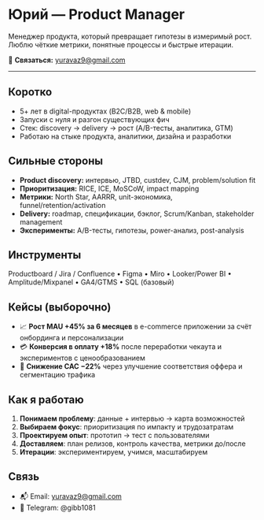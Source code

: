 # Юрий — Product Manager

Менеджер продукта, который превращает гипотезы в измеримый рост. Люблю чёткие метрики, понятные процессы и быстрые итерации.

📩 **Связаться:** [yuravaz9@gmail.com](mailto:yuravaz9@gmail.com)

---

## Коротко
- 5+ лет в digital-продуктах (B2C/B2B, web & mobile)
- Запуски с нуля и разгон существующих фич
- Стек: discovery → delivery → рост (A/B-тесты, аналитика, GTM)
- Работаю на стыке продукта, аналитики, дизайна и разработки

## Сильные стороны
- **Product discovery:** интервью, JTBD, custdev, CJM, problem/solution fit  
- **Приоритизация:** RICE, ICE, MoSCoW, impact mapping  
- **Метрики:** North Star, AARRR, unit-экономика, funnel/retention/activation  
- **Delivery:** roadmap, спецификации, бэклог, Scrum/Kanban, stakeholder management  
- **Эксперименты:** A/B-тесты, гипотезы, power-анализ, post-analysis

## Инструменты
Productboard / Jira / Confluence • Figma • Miro • Looker/Power BI • Amplitude/Mixpanel • GA4/GTMS • SQL (базовый)

## Кейсы (выборочно)
- 📈 **Рост MAU +45% за 6 месяцев** в e-commerce приложении за счёт онбординга и персонализации
- 💳 **Конверсия в оплату +18%** после переработки чекаута и экспериментов с ценообразованием
- 🧩 **Снижение CAC −22%** через улучшение соответствия оффера и сегментацию трафика

## Как я работаю
1. **Понимаем проблему**: данные + интервью → карта возможностей  
2. **Выбираем фокус**: приоритизация по импакту и трудозатратам  
3. **Проектируем опыт**: прототип → тест с пользователями  
4. **Доставляем**: план релизов, контроль качества, метрики до/после  
5. **Итерации**: экспериментируем, учимся, масштабируем

## Связь
- 📬 Email: [yuravaz9@gmail.com](mailto:yuravaz9@gmail.com)
- 💬 Telegram: @gibb1081
